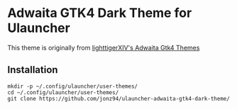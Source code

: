 # Adwaita GTK4 Dark Theme for Ulauncher

This theme is originally from [lighttigerXIV's Adwaita Gtk4 Themes](https://github.com/lighttigerXIV/ulauncher-adwaita-gtk4)

## Installation

```
mkdir -p ~/.config/ulauncher/user-themes/
cd ~/.config/ulauncher/user-themes/
git clone https://github.com/jonz94/ulauncher-adwaita-gtk4-dark-theme/
```
